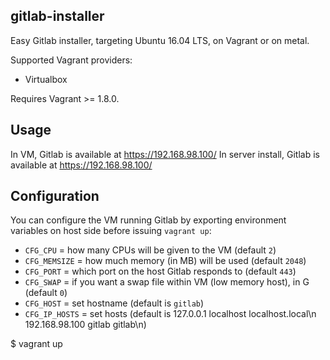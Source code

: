 ## gitlab-installer

Easy Gitlab installer, targeting Ubuntu 16.04 LTS, on Vagrant or on metal.

Supported Vagrant providers:
 * Virtualbox

Requires Vagrant >= 1.8.0.

## Usage

In VM, Gitlab is available at https://192.168.98.100/
In server install, Gitlab is available at https://192.168.98.100/


## Configuration

You can configure the VM running Gitlab by exporting environment variables on host side before issuing `vagrant up`:
 * `CFG_CPU` = how many CPUs will be given to the VM (default `2`)
 * `CFG_MEMSIZE` = how much memory (in MB) will be used (default `2048`)
 * `CFG_PORT` = which port on the host Gitlab responds to (default `443`)
 * `CFG_SWAP` = if you want a swap file within VM (low memory host), in G (default `0`)
 * `CFG_HOST` = set hostname (default is `gitlab`)
 * `CFG_IP_HOSTS` = set hosts (default is 127.0.0.1 localhost localhost.local\n 192.168.98.100  gitlab gitlab\n)
 
 $ vagrant up
```


